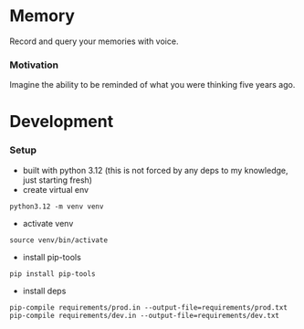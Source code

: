 # Memory
Record and query your memories with voice.

### Motivation
Imagine the ability to be reminded of what you were thinking five years ago.

# Development

### Setup
- built with python 3.12 (this is not forced by any deps to my knowledge, just starting fresh)
- create virtual env

```python3.12 -m venv venv```

- activate venv

```source venv/bin/activate```

- install pip-tools

```pip install pip-tools```

- install deps
```
pip-compile requirements/prod.in --output-file=requirements/prod.txt
pip-compile requirements/dev.in --output-file=requirements/dev.txt
```

